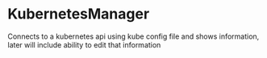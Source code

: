 # KubernetesManager
Connects to a kubernetes api using kube config file and shows information, later will include ability to edit that information

